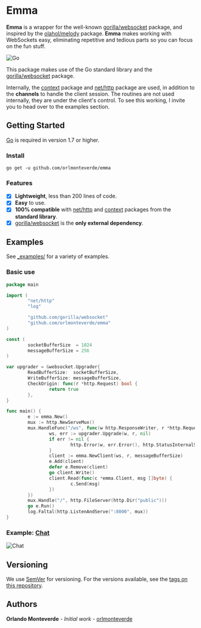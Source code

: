 # Emma

**Emma** is a wrapper for the well-known [gorilla/websocket](https://github.com/gorilla/websocket) package, and inspired by the [olahol/melody](https://github.com/olahol/melody) package. **Emma** makes working with WebSockets easy, eliminating repetitive and tedious parts so you can focus on the fun stuff.

![Go](https://img.shields.io/badge/Golang-1.14-blue.svg?logo=go&longCache=true&style=flat)

This package makes use of the Go standard library and the [gorilla/websocket](https://github.com/gorilla/websocket) package.

Internally, the [context](https://golang.org/pkg/context/) package and [net/http](https://golang.org/pkg/net/http/) package are used, in addition to the **channels** to handle the client session. The routines are not used internally, they are under the client's control. To see this working, I invite you to head over to the examples section.

## Getting Started

[Go](https://golang.org/) is required in version 1.7 or higher.

### Install

`go get -u github.com/orlmonteverde/emma`

### Features

* [x] **Lightweight**, less than 200 lines of code.
* [x] **Easy** to use.
* [x] **100% compatible** with [net/http](https://golang.org/pkg/net/http/) and [context](https://golang.org/pkg/context/) packages from the **standard library**.
* [x] [gorilla/websocket](https://github.com/gorilla/websocket) is the **only external dependency**.

## Examples

See [_examples/](https://github.com/orlmonteverde/emma/blob/master/_examples/) for a variety of examples.

### Basic use

```go
package main

import (
        "net/http"
        "log"

        "github.com/gorilla/websocket"
        "github.com/orlmonteverde/emma"
)

const (
        socketBufferSize  = 1024
        messageBufferSize = 256
)

var upgrader = &websocket.Upgrader{
        ReadBufferSize:  socketBufferSize,
        WriteBufferSize: messageBufferSize,
        CheckOrigin: func(r *http.Request) bool {
                return true
        },
}

func main() {
        e := emma.New()
        mux := http.NewServeMux()
        mux.HandleFunc("/ws", func(w http.ResponseWriter, r *http.Request) {
                ws, err := upgrader.Upgrade(w, r, nil)
                if err != nil {
                        http.Error(w, err.Error(), http.StatusInternalServerError)
                }
                client := emma.NewClient(ws, r, messageBufferSize)
                e.Add(client)
                defer e.Remove(client)
                go client.Write()
                client.Read(func(c *emma.Client, msg []byte) {
                        c.Send(msg)
                })
        })
        mux.Handle("/", http.FileServer(http.Dir("public")))
        go e.Run()
        log.Faltal(http.ListenAndServe(":8000", mux))
}
```

### Example: [Chat](https://github.com/orlmonteverde/emma/blob/master/_examples/chat/)

![Chat](https://raw.githubusercontent.com/orlmonteverde/emma/master/_examples/chat/example.gif)

## Versioning

We use [SemVer](http://semver.org/) for versioning. For the versions available, see the [tags on this repository](https://github.com/orlmonteverde/emma/tags).

## Authors

**Orlando Monteverde** - *Initial work* - [orlmonteverde](https://github.com/orlmonteverde)
